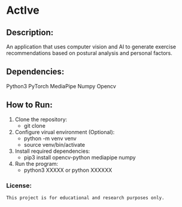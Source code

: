 # ActIve
## Description:
An application that uses computer vision and AI to generate exercise recommendations based on postural analysis and personal factors.

## Dependencies:
Python3
PyTorch
MediaPipe
Numpy
Opencv


## How to Run:
1. Clone the repository:
    - git clone <repository-link>
2. Configure virual environment (Optional):
    - python -m venv venv
    - source venv/bin/activate
3. Install required dependencies:
    - pip3 install opencv-python mediapipe numpy
4. Run the program:
    - python3 XXXXX or python XXXXXX

### License:
    This project is for educational and research purposes only.
